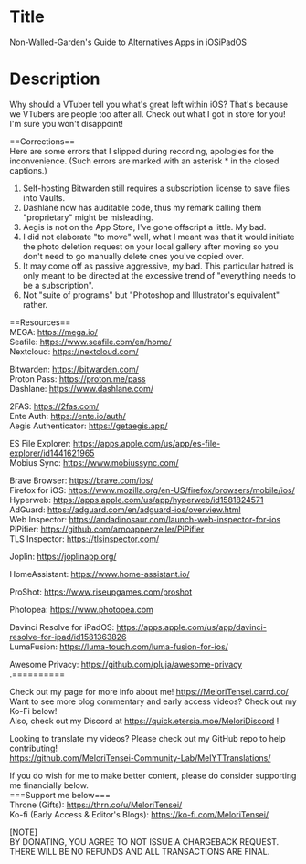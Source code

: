 # Title
Non-Walled-Garden's Guide to Alternatives Apps in iOSiPadOS<br>

# Description
Why should a VTuber tell you what's great left within iOS? That's because we VTubers are people too after all. Check out what I got in store for you! I'm sure you won't disappoint!<br>

==Corrections==<br>
Here are some errors that I slipped during recording, apologies for the inconvenience. (Such errors are marked with an asterisk * in the closed captions.)<br>
1) Self-hosting Bitwarden still requires a subscription license to save files into Vaults.<br>
2) Dashlane now has auditable code, thus my remark calling them "proprietary" might be misleading.<br>
3) Aegis is not on the App Store, I've gone offscript a little. My bad.<br>
4) I did not elaborate "to move" well, what I meant was that it would initiate the photo deletion request on your local gallery after moving so you don't need to go manually delete ones you've copied over.<br>
5) It may come off as passive aggressive, my bad. This particular hatred is only meant to be directed at the excessive trend of "everything needs to be a subscription".<br>
6) Not "suite of programs" but "Photoshop and Illustrator's equivalent" rather.<br>

==Resources==<br>
MEGA: https://mega.io/<br>
Seafile: https://www.seafile.com/en/home/<br>
Nextcloud: https://nextcloud.com/<br>

Bitwarden: https://bitwarden.com/<br>
Proton Pass: https://proton.me/pass<br>
Dashlane: https://www.dashlane.com/<br>

2FAS: https://2fas.com/<br>
Ente Auth: https://ente.io/auth/<br>
Aegis Authenticator: https://getaegis.app/<br>

ES File Explorer: https://apps.apple.com/us/app/es-file-explorer/id1441621965<br>
Mobius Sync: https://www.mobiussync.com/<br>

Brave Browser: https://brave.com/ios/<br>
Firefox for iOS: https://www.mozilla.org/en-US/firefox/browsers/mobile/ios/<br>
Hyperweb: https://apps.apple.com/us/app/hyperweb/id1581824571<br>
AdGuard: https://adguard.com/en/adguard-ios/overview.html<br>
Web Inspector: https://andadinosaur.com/launch-web-inspector-for-ios<br>
PiPifier: https://github.com/arnoappenzeller/PiPifier<br>
TLS Inspector: https://tlsinspector.com/<br>

Joplin: https://joplinapp.org/<br>

HomeAssistant: https://www.home-assistant.io/<br>

ProShot: https://www.riseupgames.com/proshot<br>

Photopea: https://www.photopea.com<br>

Davinci Resolve for iPadOS: https://apps.apple.com/us/app/davinci-resolve-for-ipad/id1581363826<br>
LumaFusion: https://luma-touch.com/luma-fusion-for-ios/<br>

Awesome Privacy: https://github.com/pluja/awesome-privacy<br>
.==========<br>

Check out my page for more info about me! https://MeloriTensei.carrd.co/<br>
Want to see more blog commentary and early access videos? Check out my Ko-Fi below!<br>
Also, check out my Discord at https://quick.etersia.moe/MeloriDiscord !<br>

Looking to translate my videos? Please check out my GitHub repo to help contributing!<br>
https://github.com/MeloriTensei-Community-Lab/MelYTTranslations/<br>

If you do wish for me to make better content, please do consider supporting me financially below.<br>
===Support me below===<br>
Throne (Gifts): https://thrn.co/u/MeloriTensei/<br>
Ko-fi (Early Access & Editor's Blogs): https://ko-fi.com/MeloriTensei/<br>

[NOTE]<br>
BY DONATING, YOU AGREE TO NOT ISSUE A CHARGEBACK REQUEST. THERE WILL BE NO REFUNDS AND ALL TRANSACTIONS ARE FINAL.<br>